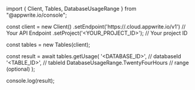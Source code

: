 import { Client, Tables, DatabaseUsageRange } from "@appwrite.io/console";

const client = new Client()
    .setEndpoint('https://<REGION>.cloud.appwrite.io/v1') // Your API Endpoint
    .setProject('<YOUR_PROJECT_ID>'); // Your project ID

const tables = new Tables(client);

const result = await tables.getUsage(
    '<DATABASE_ID>', // databaseId
    '<TABLE_ID>', // tableId
    DatabaseUsageRange.TwentyFourHours // range (optional)
);

console.log(result);

